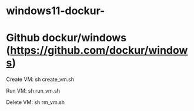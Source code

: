 # windows11-dockur-
# Github dockur/windows (https://github.com/dockur/windows)
Create VM:
   sh create_vm.sh
   
Run VM:
   sh run_vm.sh
   
Delete VM:
   sh rm_vm.sh
